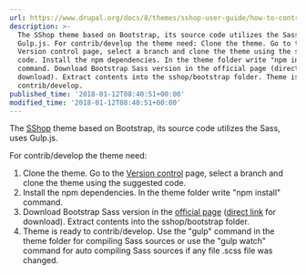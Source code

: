 ```yaml
---
url: https://www.drupal.org/docs/8/themes/sshop-user-guide/how-to-contribute
description: >-
  The SShop theme based on Bootstrap, its source code utilizes the Sass, uses
  Gulp.js. For contrib/develop the theme need: Clone the theme. Go to the
  Version control page, select a branch and clone the theme using the suggested
  code. Install the npm dependencies. In the theme folder write "npm install"
  command. Download Bootstrap Sass version in the official page (direct link for
  download). Extract contents into the sshop/bootstrap folder. Theme is ready to
  contrib/develop.
published_time: '2018-01-12T08:40:51+00:00'
modified_time: '2018-01-12T08:40:51+00:00'
---
```

The [SShop](https://www.drupal.org/project/sshop) theme based on Bootstrap, its source code utilizes the Sass, uses Gulp.js.

For contrib/develop the theme need: 

1. Clone the theme. Go to the [Version control](https://www.drupal.org/project/sshop/git-instructions) page, select a branch and clone the theme using the suggested code.
2. Install the npm dependencies. In the theme folder write "npm install" command.
3. Download Bootstrap Sass version in the [official page](http://getbootstrap.com/docs/3.3/getting-started/#download) ([direct link](https://github.com/twbs/bootstrap-sass/archive/v3.3.7.tar.gz) for download). Extract contents into the sshop/bootstrap folder.
4. Theme is ready to contrib/develop. Use the "gulp" command in the theme folder for compiling Sass sources or use the "gulp watch" command for auto compiling Sass sources if any file .scss file was changed.